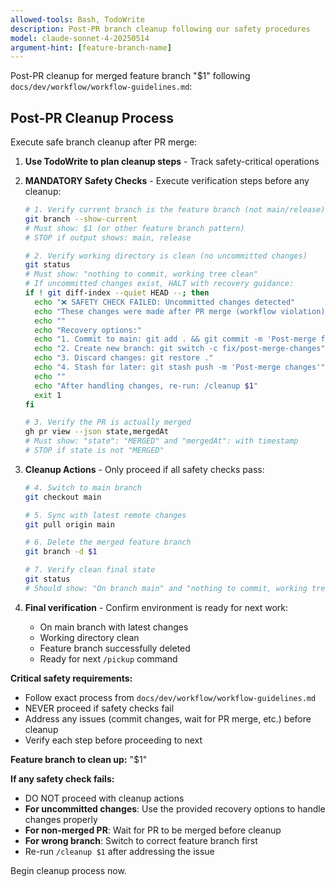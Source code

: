 ```yaml
---
allowed-tools: Bash, TodoWrite
description: Post-PR branch cleanup following our safety procedures
model: claude-sonnet-4-20250514
argument-hint: [feature-branch-name]
---
```


Post-PR cleanup for merged feature branch "$1" following `docs/dev/workflow/workflow-guidelines.md`:

## Post-PR Cleanup Process

Execute safe branch cleanup after PR merge:

1. **Use TodoWrite to plan cleanup steps** - Track safety-critical operations

2. **MANDATORY Safety Checks** - Execute verification steps before any cleanup:

   ```bash
   # 1. Verify current branch is the feature branch (not main/release)
   git branch --show-current
   # Must show: $1 (or other feature branch pattern)
   # STOP if output shows: main, release
   ```

   ```bash
   # 2. Verify working directory is clean (no uncommitted changes)
   git status
   # Must show: "nothing to commit, working tree clean"
   # If uncommitted changes exist, HALT with recovery guidance:
   if ! git diff-index --quiet HEAD --; then
     echo "❌ SAFETY CHECK FAILED: Uncommitted changes detected"
     echo "These changes were made after PR merge (workflow violation)"
     echo ""
     echo "Recovery options:"
     echo "1. Commit to main: git add . && git commit -m 'Post-merge fix'"
     echo "2. Create new branch: git switch -c fix/post-merge-changes"
     echo "3. Discard changes: git restore ."
     echo "4. Stash for later: git stash push -m 'Post-merge changes'"
     echo ""
     echo "After handling changes, re-run: /cleanup $1"
     exit 1
   fi
   ```

   ```bash
   # 3. Verify the PR is actually merged
   gh pr view --json state,mergedAt
   # Must show: "state": "MERGED" and "mergedAt": with timestamp
   # STOP if state is not "MERGED"
   ```

3. **Cleanup Actions** - Only proceed if all safety checks pass:

   ```bash
   # 4. Switch to main branch
   git checkout main
   ```

   ```bash
   # 5. Sync with latest remote changes
   git pull origin main
   ```

   ```bash
   # 6. Delete the merged feature branch
   git branch -d $1
   ```

   ```bash
   # 7. Verify clean final state
   git status
   # Should show: "On branch main" and "nothing to commit, working tree clean"
   ```

4. **Final verification** - Confirm environment is ready for next work:
   - On main branch with latest changes
   - Working directory clean
   - Feature branch successfully deleted
   - Ready for next `/pickup` command

**Critical safety requirements:**
- Follow exact process from `docs/dev/workflow/workflow-guidelines.md`
- NEVER proceed if safety checks fail
- Address any issues (commit changes, wait for PR merge, etc.) before cleanup
- Verify each step before proceeding to next

**Feature branch to clean up:** "$1"

**If any safety check fails:**
- DO NOT proceed with cleanup actions
- **For uncommitted changes**: Use the provided recovery options to handle changes properly
- **For non-merged PR**: Wait for PR to be merged before cleanup
- **For wrong branch**: Switch to correct feature branch first
- Re-run `/cleanup $1` after addressing the issue

Begin cleanup process now.
